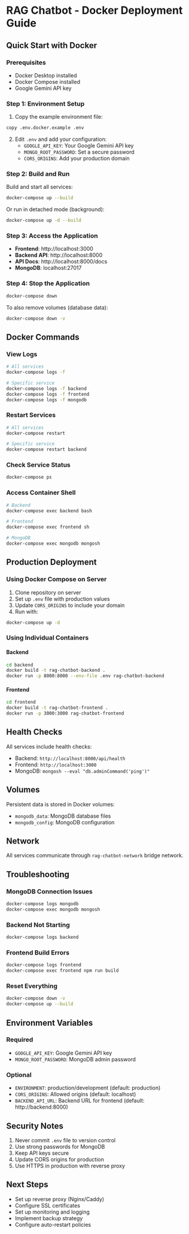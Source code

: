 # RAG Chatbot - Docker Deployment Guide

## Quick Start with Docker

### Prerequisites
- Docker Desktop installed
- Docker Compose installed
- Google Gemini API key

### Step 1: Environment Setup

1. Copy the example environment file:
```bash
copy .env.docker.example .env
```

2. Edit `.env` and add your configuration:
   - `GOOGLE_API_KEY`: Your Google Gemini API key
   - `MONGO_ROOT_PASSWORD`: Set a secure password
   - `CORS_ORIGINS`: Add your production domain

### Step 2: Build and Run

Build and start all services:
```bash
docker-compose up --build
```

Or run in detached mode (background):
```bash
docker-compose up -d --build
```

### Step 3: Access the Application

- **Frontend**: http://localhost:3000
- **Backend API**: http://localhost:8000
- **API Docs**: http://localhost:8000/docs
- **MongoDB**: localhost:27017

### Step 4: Stop the Application

```bash
docker-compose down
```

To also remove volumes (database data):
```bash
docker-compose down -v
```

## Docker Commands

### View Logs
```bash
# All services
docker-compose logs -f

# Specific service
docker-compose logs -f backend
docker-compose logs -f frontend
docker-compose logs -f mongodb
```

### Restart Services
```bash
# All services
docker-compose restart

# Specific service
docker-compose restart backend
```

### Check Service Status
```bash
docker-compose ps
```

### Access Container Shell
```bash
# Backend
docker-compose exec backend bash

# Frontend
docker-compose exec frontend sh

# MongoDB
docker-compose exec mongodb mongosh
```

## Production Deployment

### Using Docker Compose on Server

1. Clone repository on server
2. Set up `.env` file with production values
3. Update `CORS_ORIGINS` to include your domain
4. Run with:
```bash
docker-compose up -d
```

### Using Individual Containers

#### Backend
```bash
cd backend
docker build -t rag-chatbot-backend .
docker run -p 8000:8000 --env-file .env rag-chatbot-backend
```

#### Frontend
```bash
cd frontend
docker build -t rag-chatbot-frontend .
docker run -p 3000:3000 rag-chatbot-frontend
```

## Health Checks

All services include health checks:
- Backend: `http://localhost:8000/api/health`
- Frontend: `http://localhost:3000`
- MongoDB: `mongosh --eval "db.adminCommand('ping')"`

## Volumes

Persistent data is stored in Docker volumes:
- `mongodb_data`: MongoDB database files
- `mongodb_config`: MongoDB configuration

## Network

All services communicate through `rag-chatbot-network` bridge network.

## Troubleshooting

### MongoDB Connection Issues
```bash
docker-compose logs mongodb
docker-compose exec mongodb mongosh
```

### Backend Not Starting
```bash
docker-compose logs backend
```

### Frontend Build Errors
```bash
docker-compose logs frontend
docker-compose exec frontend npm run build
```

### Reset Everything
```bash
docker-compose down -v
docker-compose up --build
```

## Environment Variables

### Required
- `GOOGLE_API_KEY`: Google Gemini API key
- `MONGO_ROOT_PASSWORD`: MongoDB admin password

### Optional
- `ENVIRONMENT`: production/development (default: production)
- `CORS_ORIGINS`: Allowed origins (default: localhost)
- `BACKEND_API_URL`: Backend URL for frontend (default: http://backend:8000)

## Security Notes

1. Never commit `.env` file to version control
2. Use strong passwords for MongoDB
3. Keep API keys secure
4. Update CORS origins for production
5. Use HTTPS in production with reverse proxy

## Next Steps

- Set up reverse proxy (Nginx/Caddy)
- Configure SSL certificates
- Set up monitoring and logging
- Implement backup strategy
- Configure auto-restart policies

